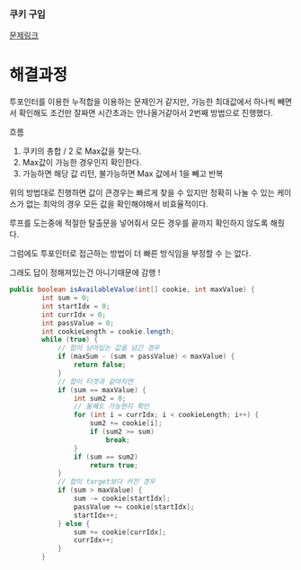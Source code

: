 ### 쿠키 구입
[문제링크](https://school.programmers.co.kr/learn/courses/30/lessons/49995)

# 해결과정
투포인터를 이용한 누적합을 이용하는 문제인거 같지만, 가능한 최대값에서 하나씩 빼면서 확인해도 조건만 잘짜면 시간초과는 안나올거같아서 2번째 방법으로 진행했다.

흐름

1. 쿠키의 총합 / 2 로 Max값을 찾는다.
2. Max값이 가능한 경우인지 확인한다.
3. 가능하면 해당 값 리턴, 불가능하면 Max 값에서 1을 빼고 반복

위의 방법대로 진행하면 값이 큰경우는 빠르게 찾을 수 있지만 정확히 나눌 수 있는 케이스가 없는 최악의 경우 모든 값을 확인해야해서 비효율적이다.

루프를 도는중에 적절한 탈출문을 넣어줘서 모든 경우를 끝까지 확인하지 않도록 해줬다.

그럼에도 투포인터로 접근하는 방법이 더 빠른 방식임을 부정할 수 는 없다.

그래도 답이 정해져있는건 아니기때문에 감행 !
```java
public boolean isAvailableValue(int[] cookie, int maxValue) {
		int sum = 0;
		int startIdx = 0;
		int currIdx = 0;
		int passValue = 0;
		int cookieLength = cookie.length;
		while (true) {
			// 합이 남아있는 값을 넘긴 경우
			if (maxSum - (sum + passValue) < maxValue) {
				return false;
			}
			// 합이 타겟과 같아지면
			if (sum == maxValue) {
				int sum2 = 0;
				// 둘째도 가능한지 확인
				for (int i = currIdx; i < cookieLength; i++) {
					sum2 += cookie[i];
					if (sum2 >= sum)
						break;
				}
				if (sum == sum2)
					return true;
			}
			// 합이 target보다 커진 경우
			if (sum > maxValue) {
				sum -= cookie[startIdx];
				passValue += cookie[startIdx];
				startIdx++;
			} else {
				sum += cookie[currIdx];
				currIdx++;
			}
		}
```